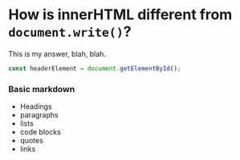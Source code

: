 # How is innerHTML different from `document.write()`?
This is my answer, blah, blah.
```js
const headerElement = document.getElementById();
```

### Basic markdown
- Headings
- paragraphs
- lists
- code blocks
- quotes
- links